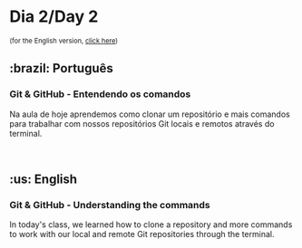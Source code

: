 # Dia 2/Day 2
<small>(for the English version, <a href="#en">click here</a>)</small>
<h2>:brazil: Português</h2>
<h3>Git & GitHub - Entendendo os comandos</h3>
<p>Na aula de hoje aprendemos como clonar um repositório e mais comandos para trabalhar com nossos repositórios Git locais e remotos através do terminal.</p>
<br>

<h2 id="en">:us: English</h2>
<h3>Git & GitHub - Understanding the commands</h3>
<p>In today's class, we learned how to clone a repository and more commands to work with our local and remote Git repositories through the terminal.</p>
